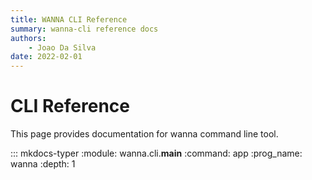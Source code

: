 ```yaml
---
title: WANNA CLI Reference
summary: wanna-cli reference docs
authors:
    - Joao Da Silva
date: 2022-02-01
---
```


# CLI Reference

This page provides documentation for wanna command line tool.

::: mkdocs-typer
    :module: wanna.cli.__main__
    :command: app
    :prog_name: wanna
    :depth: 1
